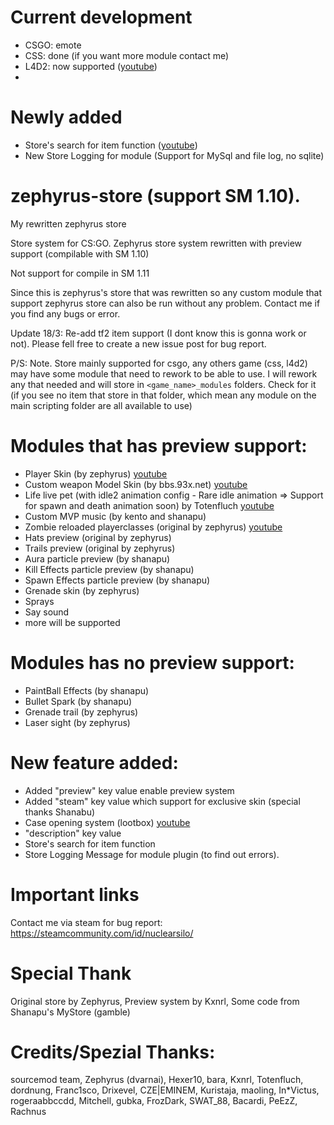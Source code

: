 # Current development
- CSGO: emote
- CSS: done (if you want more module contact me)
- L4D2: now supported ([youtube](https://www.youtube.com/watch?v=70m5xKlp1Wo))
- 
# Newly added
- Store's search for item function ([youtube](https://www.youtube.com/watch?v=xZyDtC6PDQM))
- New Store Logging for module (Support for MySql and file log, no sqlite)

# zephyrus-store (support SM 1.10).
My rewritten zephyrus store

Store system for CS:GO.
Zephyrus store system rewritten with preview support (compilable with SM 1.10) 

Not support for compile in SM 1.11

Since this is zephyrus's store that was rewritten so any custom module that support zephyrus store can also be run without any problem. Contact me if you find any bugs or error.

Update 18/3: Re-add tf2 item support (I dont know this is gonna work or not). Please fell free to create a new issue post for bug report.

P/S: Note. Store mainly supported for csgo, any others game (css, l4d2) may have some module that need to rework to be able to use. I will rework any that needed and will store in `<game_name>_modules` folders. Check for it (if you see no item that store in that folder, which mean any module on the main scripting folder are all available to use)

# Modules that has preview support:
- Player Skin (by zephyrus) [youtube](https://www.youtube.com/watch?v=pzkwoiB-jlo)
- Custom weapon Model Skin  (by bbs.93x.net) [youtube](https://www.youtube.com/watch?v=TT7CwhIIPEc)
- Life live pet (with idle2 animation config - Rare idle animation => Support for spawn and death animation soon) by Totenfluch [youtube](https://www.youtube.com/watch?v=Fn-_MbWzL_Q)
- Custom MVP music (by kento and shanapu)
- Zombie reloaded playerclasses (original by zephyrus) [youtube](https://www.youtube.com/watch?v=NUZu5MEvvXk)
- Hats preview (original by zephyrus)
- Trails preview (original by zephyrus)
- Aura particle preview (by shanapu)
- Kill Effects particle preview (by shanapu)
- Spawn Effects particle preview (by shanapu)
- Grenade skin (by zephyrus)
- Sprays
- Say sound
- more will be supported
# Modules has no preview support:
- PaintBall Effects (by shanapu)
- Bullet Spark (by shanapu)
- Grenade trail (by zephyrus)
- Laser sight (by zephyrus)
# New feature added:
- Added "preview" key value enable preview system
- Added "steam" key value which support for exclusive skin (special thanks Shanabu)
- Case opening system (lootbox) [youtube](https://www.youtube.com/watch?v=akGObAWnRqk)
- "description" key value
- Store's search for item function
- Store Logging Message for module plugin (to find out errors).

# Important links
Contact me via steam for bug report:
https://steamcommunity.com/id/nuclearsilo/

# Special Thank
Original store by Zephyrus, Preview system by Kxnrl, Some code from Shanapu's MyStore (gamble)

# Credits/Spezial Thanks:
sourcemod team, Zephyrus (dvarnai), Hexer10, bara, Kxnrl, Totenfluch, dordnung, Franc1sco, Drixevel, CZE|EMINEM, Kuristaja, maoling, In*Victus, rogeraabbccdd, Mitchell, gubka, FrozDark, SWAT_88, Bacardi, PeEzZ, Rachnus
